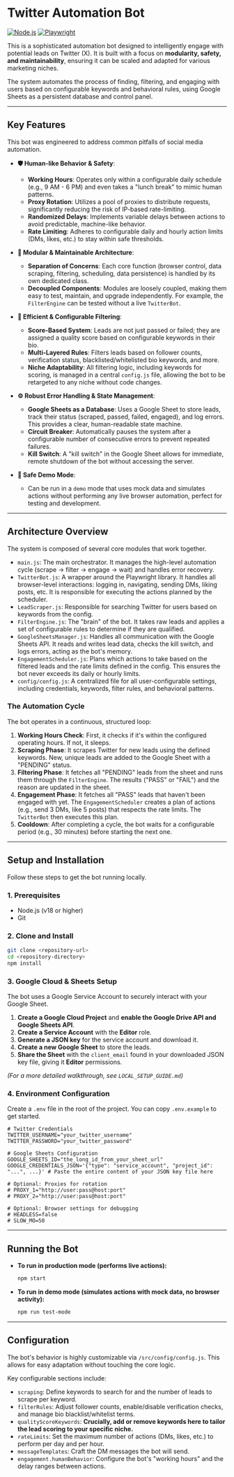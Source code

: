 # Twitter Automation Bot

[![Node.js](https://img.shields.io/badge/Node.js-18+-green.svg)](https://nodejs.org/)
[![Playwright](https://img.shields.io/badge/Powered%20by-Playwright-blue.svg)](https://playwright.dev/)

This is a sophisticated automation bot designed to intelligently engage with potential leads on Twitter (X). It is built with a focus on **modularity, safety, and maintainability**, ensuring it can be scaled and adapted for various marketing niches.

The system automates the process of finding, filtering, and engaging with users based on configurable keywords and behavioral rules, using Google Sheets as a persistent database and control panel.

---

## Key Features

This bot was engineered to address common pitfalls of social media automation.

*   **🛡️ Human-like Behavior & Safety**:
    *   **Working Hours**: Operates only within a configurable daily schedule (e.g., 9 AM - 6 PM) and even takes a "lunch break" to mimic human patterns.
    *   **Proxy Rotation**: Utilizes a pool of proxies to distribute requests, significantly reducing the risk of IP-based rate-limiting.
    *   **Randomized Delays**: Implements variable delays between actions to avoid predictable, machine-like behavior.
    *   **Rate Limiting**: Adheres to configurable daily and hourly action limits (DMs, likes, etc.) to stay within safe thresholds.

*   **🧩 Modular & Maintainable Architecture**:
    *   **Separation of Concerns**: Each core function (browser control, data scraping, filtering, scheduling, data persistence) is handled by its own dedicated class.
    *   **Decoupled Components**: Modules are loosely coupled, making them easy to test, maintain, and upgrade independently. For example, the `FilterEngine` can be tested without a live `TwitterBot`.

*   **🎯 Efficient & Configurable Filtering**:
    *   **Score-Based System**: Leads are not just passed or failed; they are assigned a quality score based on configurable keywords in their bio.
    *   **Multi-Layered Rules**: Filters leads based on follower counts, verification status, blacklisted/whitelisted bio keywords, and more.
    *   **Niche Adaptability**: All filtering logic, including keywords for scoring, is managed in a central `config.js` file, allowing the bot to be retargeted to any niche without code changes.

*   **⚙️ Robust Error Handling & State Management**:
    *   **Google Sheets as a Database**: Uses a Google Sheet to store leads, track their status (scraped, passed, failed, engaged), and log errors. This provides a clear, human-readable state machine.
    *   **Circuit Breaker**: Automatically pauses the system after a configurable number of consecutive errors to prevent repeated failures.
    *   **Kill Switch**: A "kill switch" in the Google Sheet allows for immediate, remote shutdown of the bot without accessing the server.

*   **🧪 Safe Demo Mode**:
    *   Can be run in a `demo` mode that uses mock data and simulates actions without performing any live browser automation, perfect for testing and development.

---

## Architecture Overview

The system is composed of several core modules that work together.

*   `main.js`: The main orchestrator. It manages the high-level automation cycle (scrape -> filter -> engage -> wait) and handles error recovery.
*   `TwitterBot.js`: A wrapper around the Playwright library. It handles all browser-level interactions: logging in, navigating, sending DMs, liking posts, etc. It is responsible for executing the actions planned by the scheduler.
*   `LeadScraper.js`: Responsible for searching Twitter for users based on keywords from the config.
*   `FilterEngine.js`: The "brain" of the bot. It takes raw leads and applies a set of configurable rules to determine if they are qualified.
*   `GoogleSheetsManager.js`: Handles all communication with the Google Sheets API. It reads and writes lead data, checks the kill switch, and logs errors, acting as the bot's memory.
*   `EngagementScheduler.js`: Plans which actions to take based on the filtered leads and the rate limits defined in the config. This ensures the bot never exceeds its daily or hourly limits.
*   `config/config.js`: A centralized file for all user-configurable settings, including credentials, keywords, filter rules, and behavioral patterns.

### The Automation Cycle

The bot operates in a continuous, structured loop:

1.  **Working Hours Check**: First, it checks if it's within the configured operating hours. If not, it sleeps.
2.  **Scraping Phase**: It scrapes Twitter for new leads using the defined keywords. New, unique leads are added to the Google Sheet with a "PENDING" status.
3.  **Filtering Phase**: It fetches all "PENDING" leads from the sheet and runs them through the `FilterEngine`. The results ("PASS" or "FAIL") and the reason are updated in the sheet.
4.  **Engagement Phase**: It fetches all "PASS" leads that haven't been engaged with yet. The `EngagementScheduler` creates a plan of actions (e.g., send 3 DMs, like 5 posts) that respects the rate limits. The `TwitterBot` then executes this plan.
5.  **Cooldown**: After completing a cycle, the bot waits for a configurable period (e.g., 30 minutes) before starting the next one.

---

## Setup and Installation

Follow these steps to get the bot running locally.

### 1. Prerequisites

*   Node.js (v18 or higher)
*   Git

### 2. Clone and Install

```bash
git clone <repository-url>
cd <repository-directory>
npm install
```

### 3. Google Cloud & Sheets Setup

The bot uses a Google Service Account to securely interact with your Google Sheet.

1.  **Create a Google Cloud Project** and **enable the Google Drive API and Google Sheets API**.
2.  **Create a Service Account** with the **Editor** role.
3.  **Generate a JSON key** for the service account and download it.
4.  **Create a new Google Sheet** to store the leads.
5.  **Share the Sheet** with the `client_email` found in your downloaded JSON key file, giving it **Editor** permissions.

*(For a more detailed walkthrough, see `LOCAL_SETUP_GUIDE.md`)*

### 4. Environment Configuration

Create a `.env` file in the root of the project. You can copy `.env.example` to get started.

```env
# Twitter Credentials
TWITTER_USERNAME="your_twitter_username"
TWITTER_PASSWORD="your_twitter_password"

# Google Sheets Configuration
GOOGLE_SHEETS_ID="the_long_id_from_your_sheet_url"
GOOGLE_CREDENTIALS_JSON='{"type": "service_account", "project_id": "...", ...}' # Paste the entire content of your JSON key file here

# Optional: Proxies for rotation
# PROXY_1="http://user:pass@host:port"
# PROXY_2="http://user:pass@host:port"

# Optional: Browser settings for debugging
# HEADLESS=false
# SLOW_MO=50
```

---

## Running the Bot

*   **To run in production mode (performs live actions):**
    ```bash
    npm start
    ```

*   **To run in demo mode (simulates actions with mock data, no browser activity):**
    ```bash
    npm run test-mode
    ```

---

## Configuration

The bot's behavior is highly customizable via `/src/config/config.js`. This allows for easy adaptation without touching the core logic.

Key configurable sections include:

*   `scraping`: Define keywords to search for and the number of leads to scrape per keyword.
*   `filterRules`: Adjust follower counts, enable/disable verification checks, and manage bio blacklist/whitelist terms.
*   `qualityScoreKeywords`: **Crucially, add or remove keywords here to tailor the lead scoring to your specific niche.**
*   `rateLimits`: Set the maximum number of actions (DMs, likes, etc.) to perform per day and per hour.
*   `messageTemplates`: Craft the DM messages the bot will send.
*   `engagement.humanBehavior`: Configure the bot's "working hours" and the delay ranges between actions.
